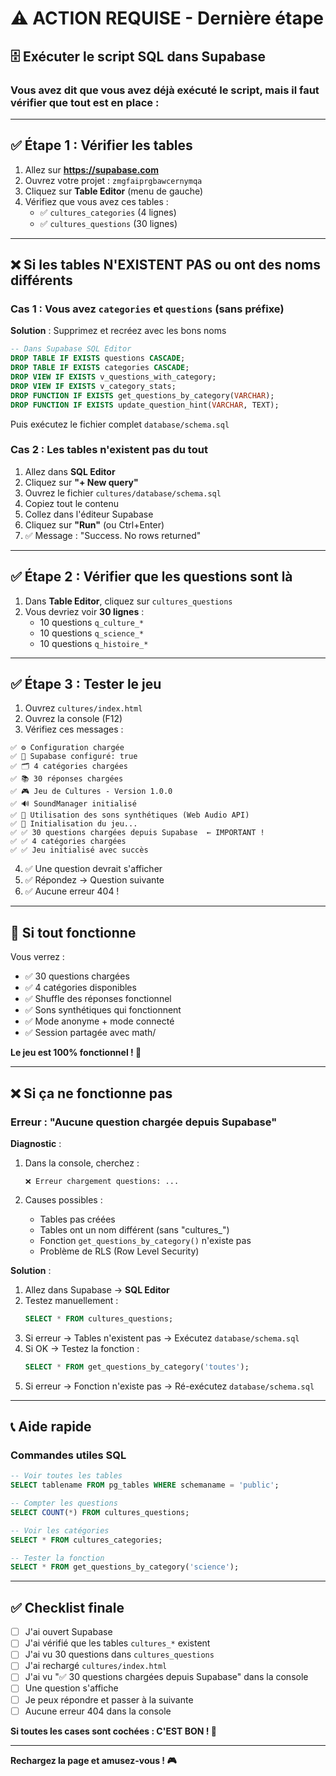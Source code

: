 # ⚠️ ACTION REQUISE - Dernière étape

## 🗄️ Exécuter le script SQL dans Supabase

### Vous avez dit que vous avez déjà exécuté le script, mais il faut vérifier que tout est en place :

---

## ✅ Étape 1 : Vérifier les tables

1. Allez sur **https://supabase.com**
2. Ouvrez votre projet : `zmgfaiprgbawcernymqa`
3. Cliquez sur **Table Editor** (menu de gauche)
4. Vérifiez que vous avez ces tables :
   - ✅ `cultures_categories` (4 lignes)
   - ✅ `cultures_questions` (30 lignes)

---

## ❌ Si les tables N'EXISTENT PAS ou ont des noms différents

### Cas 1 : Vous avez `categories` et `questions` (sans préfixe)

**Solution** : Supprimez et recréez avec les bons noms

```sql
-- Dans Supabase SQL Editor
DROP TABLE IF EXISTS questions CASCADE;
DROP TABLE IF EXISTS categories CASCADE;
DROP VIEW IF EXISTS v_questions_with_category;
DROP VIEW IF EXISTS v_category_stats;
DROP FUNCTION IF EXISTS get_questions_by_category(VARCHAR);
DROP FUNCTION IF EXISTS update_question_hint(VARCHAR, TEXT);
```

Puis exécutez le fichier complet `database/schema.sql`

### Cas 2 : Les tables n'existent pas du tout

1. Allez dans **SQL Editor**
2. Cliquez sur **"+ New query"**
3. Ouvrez le fichier `cultures/database/schema.sql`
4. Copiez tout le contenu
5. Collez dans l'éditeur Supabase
6. Cliquez sur **"Run"** (ou Ctrl+Enter)
7. ✅ Message : "Success. No rows returned"

---

## ✅ Étape 2 : Vérifier que les questions sont là

1. Dans **Table Editor**, cliquez sur `cultures_questions`
2. Vous devriez voir **30 lignes** :
   - 10 questions `q_culture_*`
   - 10 questions `q_science_*`
   - 10 questions `q_histoire_*`

---

## ✅ Étape 3 : Tester le jeu

1. Ouvrez `cultures/index.html`
2. Ouvrez la console (F12)
3. Vérifiez ces messages :

```
✅ ⚙️ Configuration chargée
✅ 📡 Supabase configuré: true
✅ 🗂️ 4 catégories chargées
✅ 📚 30 réponses chargées
✅ 🎮 Jeu de Cultures - Version 1.0.0
✅ 🔊 SoundManager initialisé
✅ 🎵 Utilisation des sons synthétiques (Web Audio API)
✅ 🚀 Initialisation du jeu...
✅ ✅ 30 questions chargées depuis Supabase  ← IMPORTANT !
✅ ✅ 4 catégories chargées
✅ ✅ Jeu initialisé avec succès
```

4. ✅ Une question devrait s'afficher
5. ✅ Répondez → Question suivante
6. ✅ Aucune erreur 404 !

---

## 🎯 Si tout fonctionne

Vous verrez :
- ✅ 30 questions chargées
- ✅ 4 catégories disponibles
- ✅ Shuffle des réponses fonctionnel
- ✅ Sons synthétiques qui fonctionnent
- ✅ Mode anonyme + mode connecté
- ✅ Session partagée avec math/

**Le jeu est 100% fonctionnel ! 🎉**

---

## ❌ Si ça ne fonctionne pas

### Erreur : "Aucune question chargée depuis Supabase"

**Diagnostic** :

1. Dans la console, cherchez :
   ```
   ❌ Erreur chargement questions: ...
   ```

2. Causes possibles :
   - Tables pas créées
   - Tables ont un nom différent (sans "cultures_")
   - Fonction `get_questions_by_category()` n'existe pas
   - Problème de RLS (Row Level Security)

**Solution** :

1. Allez dans Supabase → **SQL Editor**
2. Testez manuellement :
   ```sql
   SELECT * FROM cultures_questions;
   ```
3. Si erreur → Tables n'existent pas → Exécutez `database/schema.sql`
4. Si OK → Testez la fonction :
   ```sql
   SELECT * FROM get_questions_by_category('toutes');
   ```
5. Si erreur → Fonction n'existe pas → Ré-exécutez `database/schema.sql`

---

## 📞 Aide rapide

### Commandes utiles SQL

```sql
-- Voir toutes les tables
SELECT tablename FROM pg_tables WHERE schemaname = 'public';

-- Compter les questions
SELECT COUNT(*) FROM cultures_questions;

-- Voir les catégories
SELECT * FROM cultures_categories;

-- Tester la fonction
SELECT * FROM get_questions_by_category('science');
```

---

## ✅ Checklist finale

- [ ] J'ai ouvert Supabase
- [ ] J'ai vérifié que les tables `cultures_*` existent
- [ ] J'ai vu 30 questions dans `cultures_questions`
- [ ] J'ai rechargé `cultures/index.html`
- [ ] J'ai vu "✅ 30 questions chargées depuis Supabase" dans la console
- [ ] Une question s'affiche
- [ ] Je peux répondre et passer à la suivante
- [ ] Aucune erreur 404 dans la console

**Si toutes les cases sont cochées : C'EST BON ! 🎉**

---

**Rechargez la page et amusez-vous ! 🎮**

